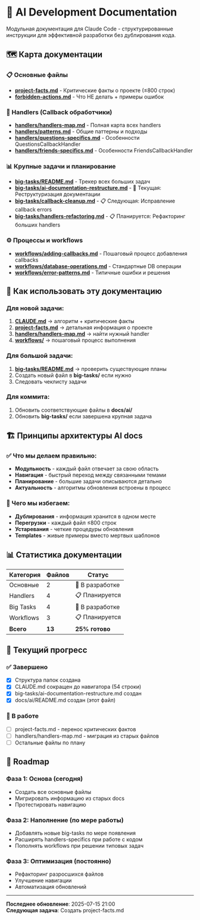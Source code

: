 # 🤖 AI Development Documentation

Модульная документация для Claude Code - структурированные инструкции для эффективной разработки без дублирования кода.

## 🗺️ Карта документации

### 📋 Основные файлы
- **[project-facts.md](project-facts.md)** - Критические факты о проекте (≤800 строк)
- **[forbidden-actions.md](forbidden-actions.md)** - Что НЕ делать + примеры ошибок

### 🎯 Handlers (Callback обработчики)
- **[handlers/handlers-map.md](handlers/handlers-map.md)** - Полная карта всех handlers
- **[handlers/patterns.md](handlers/patterns.md)** - Общие паттерны и подходы
- **[handlers/questions-specifics.md](handlers/questions-specifics.md)** - Особенности QuestionsCallbackHandler
- **[handlers/friends-specifics.md](handlers/friends-specifics.md)** - Особенности FriendsCallbackHandler

### 📊 Крупные задачи и планирование
- **[big-tasks/README.md](big-tasks/README.md)** - Трекер всех больших задач
- **[big-tasks/ai-documentation-restructure.md](big-tasks/ai-documentation-restructure.md)** - 🔄 Текущая: Реструктуризация документации
- **[big-tasks/callback-cleanup.md](big-tasks/callback-cleanup.md)** - 📋 Следующая: Исправление callback errors
- **[big-tasks/handlers-refactoring.md](big-tasks/handlers-refactoring.md)** - 📋 Планируется: Рефакторинг больших handlers

### ⚙️ Процессы и workflows
- **[workflows/adding-callbacks.md](workflows/adding-callbacks.md)** - Пошаговый процесс добавления callbacks
- **[workflows/database-operations.md](workflows/database-operations.md)** - Стандартные DB операции
- **[workflows/error-patterns.md](workflows/error-patterns.md)** - Типичные ошибки и решения

## 🎯 Как использовать эту документацию

### Для новой задачи:
1. **[CLAUDE.md](../CLAUDE.md)** → алгоритм + критические факты
2. **[project-facts.md](project-facts.md)** → детальная информация о проекте
3. **[handlers/handlers-map.md](handlers/handlers-map.md)** → найти нужный handler
4. **[workflows/](workflows/)** → пошаговый процесс выполнения

### Для большой задачи:
1. **[big-tasks/README.md](big-tasks/README.md)** → проверить существующие планы
2. Создать новый файл в **big-tasks/** если нужно
3. Следовать чеклисту задачи

### Для коммита:
1. Обновить соответствующие файлы в **docs/ai/**
2. Обновить **big-tasks/** если завершена крупная задача

## 🏗️ Принципы архитектуры AI docs

### ✅ Что мы делаем правильно:
- **Модульность** - каждый файл отвечает за свою область
- **Навигация** - быстрый переход между связанными темами
- **Планирование** - большие задачи описываются детально
- **Актуальность** - алгоритмы обновления встроены в процесс

### 🚫 Чего мы избегаем:
- **Дублирования** - информация хранится в одном месте
- **Перегрузки** - каждый файл ≤800 строк
- **Устаревания** - четкие процедуры обновления
- **Templates** - живые примеры вместо мертвых шаблонов

## 📊 Статистика документации

| Категория | Файлов | Статус |
|-----------|--------|--------|
| Основные | 2 | 🔄 В разработке |
| Handlers | 4 | 📋 Планируется |
| Big Tasks | 4 | 🔄 В разработке |
| Workflows | 3 | 📋 Планируется |
| **Всего** | **13** | **25% готово** |

## 🔄 Текущий прогресс

### ✅ Завершено
- [x] Структура папок создана
- [x] CLAUDE.md сокращен до навигатора (54 строки)
- [x] big-tasks/ai-documentation-restructure.md создан
- [x] docs/ai/README.md создан (этот файл)

### 🔄 В работе
- [ ] project-facts.md - перенос критических фактов
- [ ] handlers/handlers-map.md - миграция из старых файлов
- [ ] Остальные файлы по плану

## 🚀 Roadmap

### Фаза 1: Основа (сегодня)
- Создать все основные файлы
- Мигрировать информацию из старых docs
- Протестировать навигацию

### Фаза 2: Наполнение (по мере работы)
- Добавлять новые big-tasks по мере появления
- Расширять handlers-specifics при работе с кодом
- Пополнять workflows при решении типовых задач

### Фаза 3: Оптимизация (постоянно)
- Рефакторинг разросшихся файлов
- Улучшение навигации
- Автоматизация обновлений

---

**Последнее обновление**: 2025-07-15 21:00  
**Следующая задача**: Создать project-facts.md